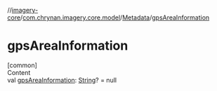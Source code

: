 //[imagery-core](../../../index.md)/[com.chrynan.imagery.core.model](../index.md)/[Metadata](index.md)/[gpsAreaInformation](gps-area-information.md)



# gpsAreaInformation  
[common]  
Content  
val [gpsAreaInformation](gps-area-information.md): [String](https://kotlinlang.org/api/latest/jvm/stdlib/kotlin/-string/index.html)? = null  



